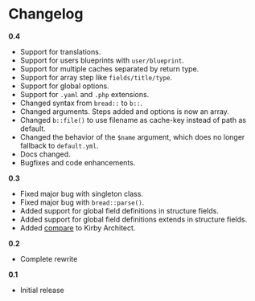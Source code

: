 # Changelog

**0.4**

- Support for translations.
- Support for users blueprints with `user/blueprint`.
- Support for multiple caches separated by return type.
- Support for array step like `fields/title/type`.
- Support for global options.
- Support for `.yaml` and `.php` extensions.
- Changed syntax from `bread::` to `b::`. 
- Changed arguments. Steps added and options is now an array.
- Changed `b::file()` to use filename as cache-key instead of path as default.
- Changed the behavior of the `$name` argument, which does no longer fallback to `default.yml`.
- Docs changed.
- Bugfixes and code enhancements.

**0.3**

- Fixed major bug with singleton class.
- Fixed major bug with `bread::parse()`.
- Added support for global field definitions in structure fields.
- Added support for global field definitions extends in structure fields.
- Added [compare](compare.md) to Kirby Architect.

**0.2**

- Complete rewrite 

**0.1**

- Initial release